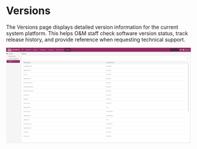 # **Versions**

The Versions page displays detailed version information for the current system platform. This helps O&M staff check software version status, track release history, and provide reference when requesting technical support.

![](./images/versions-1.png)


